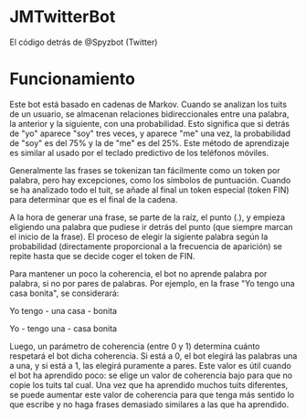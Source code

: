 # JMTwitterBot

El código detrás de @Spyzbot (Twitter)

# Funcionamiento

Este bot está basado en cadenas de Markov. Cuando se analizan los tuits de un usuario, se almacenan relaciones bidireccionales entre una palabra, la anterior y la siguiente, con una probabilidad. Esto significa que si detrás de "yo" aparece "soy" tres veces, y aparece "me" una vez, la probabilidad de "soy" es del 75% y la de "me" es del 25%. Este método de aprendizaje es similar al usado por el teclado predictivo de los teléfonos móviles.

Generalmente las frases se tokenizan tan fácilmente como un token por palabra, pero hay excepciones, como los símbolos de puntuación. Cuando se ha analizado todo el tuit, se añade al final un token especial (token FIN) para determinar que es el final de la cadena.

A la hora de generar una frase, se parte de la raíz, el punto (.), y empieza eligiendo una palabra que pudiese ir detrás del punto (que siempre marcan el inicio de la frase). El proceso de elegir la sigiente palabra según la probabilidad (directamente proporcional a la frecuencia de aparición) se repite hasta que se decide coger el token de FIN.

Para mantener un poco la coherencia, el bot no aprende palabra por palabra, si no por pares de palabras. Por ejemplo, en la frase "Yo tengo una casa bonita", se considerará:

Yo tengo - una casa - bonita

Yo - tengo una - casa bonita

Luego, un parámetro de coherencia (entre 0 y 1) determina cuánto respetará el bot dicha coherencia. Si está a 0, el bot elegirá las palabras una a una, y si está a 1, las elegirá puramente a pares. Este valor es útil cuando el bot ha aprendido poco: se elige un valor de coherencia bajo para que no copie los tuits tal cual. Una vez que ha aprendido muchos tuits diferentes, se puede aumentar este valor de coherencia para que tenga más sentido lo que escribe y no haga frases demasiado similares a las que ha aprendido.

